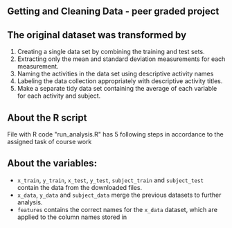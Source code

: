 ## Getting and Cleaning Data - peer graded project


## The original dataset was transformed by  
1. Creating a single data set by combining the training and test sets.
2. Extracting only the mean and standard deviation measurements for each measurement.
3. Naming the activities in the data set using descriptive activity names
4. Labeling the data collection appropriately with descriptive activity titles.
5. Make a separate tidy data set containing the average of each variable for each activity and subject.

## About the R script
File with R code "run_analysis.R" has 5 following steps in accordance to the assigned task of course work

## About the variables:   
* `x_train`, `y_train`, `x_test`, `y_test`, `subject_train` and `subject_test` contain the data from the downloaded files.
* `x_data`, `y_data` and `subject_data` merge the previous datasets to further analysis.
* `features` contains the correct names for the `x_data` dataset, which are applied to the column names stored in
